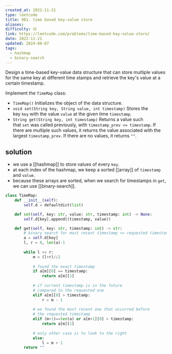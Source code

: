 ```yaml
---
created_at: 2022-11-21
type: leetcode
title: 981. time based key-value store
aliases: 
difficulty: 🟡
link: https://leetcode.com/problems/time-based-key-value-store/
date: 2022-11-21
updated: 2024-08-07
tags:
  - hashmap
  - binary-search
---
```


Design a time-based key-value data structure that can store multiple values for the same key at different time stamps and retrieve the key's value at a certain timestamp.

Implement the `TimeMap` class:

- `TimeMap()` Initializes the object of the data structure.
- `void set(String key, String value, int timestamp)` Stores the key `key` with the value `value` at the given time `timestamp`.
- `String get(String key, int timestamp)` Returns a value such that `set` was called previously, with `timestamp_prev <= timestamp`. If there are multiple such values, it returns the value associated with the largest `timestamp_prev`. If there are no values, it returns `""`.

## solution

- we use a [[hashmap]] to store values of every `key`.
- at each index of the hashmap, we keep a sorted [[array]] of `timestamp` and `value`.
- because these arrays are sorted, when we search for timestamps in `get`, we can use [[binary-search]].

```python
class TimeMap:
    def __init__(self):
        self.d = defaultdict(list)

    def set(self, key: str, value: str, timestamp: int) -> None:
        self.d[key].append((timestamp, value))

    def get(self, key: str, timestamp: int) -> str:
        # binary search for most recent timestamp <= requested timestamp
        a = self.d[key]
        l, r = 0, len(a)-1
        
        while l <= r:
            m = (l+r)//2
            
            # found the exact timestamp
            if a[m][0] == timestamp:
                return a[m][1]
            
            # if current timestamp is in the future
            # compared to the requested one
            elif a[m][0] > timestamp:
                r = m - 1
                
            # we found the most recent one that occurred before
            # the requested timestamp
            elif (m+1)==len(a) or a[m+1][0] > timestamp:
                return a[m][1]
            
            # only other case is to look to the right
            else:
                l = m + 1
        return ""
```

